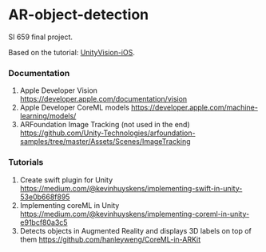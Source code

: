 # AR-object-detection
SI 659 final project.

Based on the tutorial: [UnityVision-iOS](https://github.com/possiblecee/UnityVision-iOS).



### Documentation

1. Apple Developer Vision https://developer.apple.com/documentation/vision
2. Apple Developer CoreML models https://developer.apple.com/machine-learning/models/
3. ARFoundation Image Tracking (not used in the end) https://github.com/Unity-Technologies/arfoundation-samples/tree/master/Assets/Scenes/ImageTracking



### Tutorials

1. Create swift plugin for Unity https://medium.com/@kevinhuyskens/implementing-swift-in-unity-53e0b668f895
2. Implementing coreML in Unity https://medium.com/@kevinhuyskens/implementing-coreml-in-unity-e91bcf80a3c5
3. Detects objects in Augmented Reality and displays 3D labels on top of them https://github.com/hanleyweng/CoreML-in-ARKit

